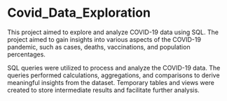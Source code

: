 # Covid_Data_Exploration
This project aimed to explore and analyze COVID-19 data using SQL. The project aimed to gain insights into various aspects of the COVID-19 pandemic, such as cases, deaths, vaccinations, and population percentages.

SQL queries were utilized to process and analyze the COVID-19 data. The queries performed calculations, aggregations, and comparisons to derive meaningful insights from the dataset. Temporary tables and views were created to store intermediate results and facilitate further analysis.

